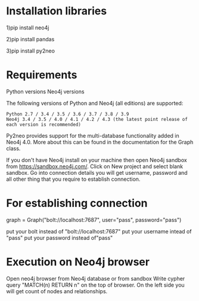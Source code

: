 # Installation libraries

1)pip install neo4j

2)pip install pandas

3)pip install py2neo

# Requirements
Python versions Neo4j versions

The following versions of Python and Neo4j (all editions) are supported:

    Python 2.7 / 3.4 / 3.5 / 3.6 / 3.7 / 3.8 / 3.9
    Neo4j 3.4 / 3.5 / 4.0 / 4.1 / 4.2 / 4.3 (the latest point release of each version is recommended)

Py2neo provides support for the multi-database functionality added in Neo4j 4.0. More about this can be found in the documentation for the Graph class.

If you don't have Neo4j install on your machine then open Neo4j sandbox from https://sandbox.neo4j.com/.
Click on New project and select blank sandbox.
Go into connection details you will get username, password and all other thing that you require to establish connection.


# For establishing connection
graph = Graph("bolt://localhost:7687", user="pass", password="pass")

put your bolt instead of "bolt://localhost:7687"
put your username intead of "pass"
put your password instead of"pass"

# Execution on Neo4j browser
Open neo4j browser from Neo4j database or from sandbox
Write cypher query "MATCH(n) RETURN n" on the top of browser.
On the left side you will get count of nodes and relationships.

